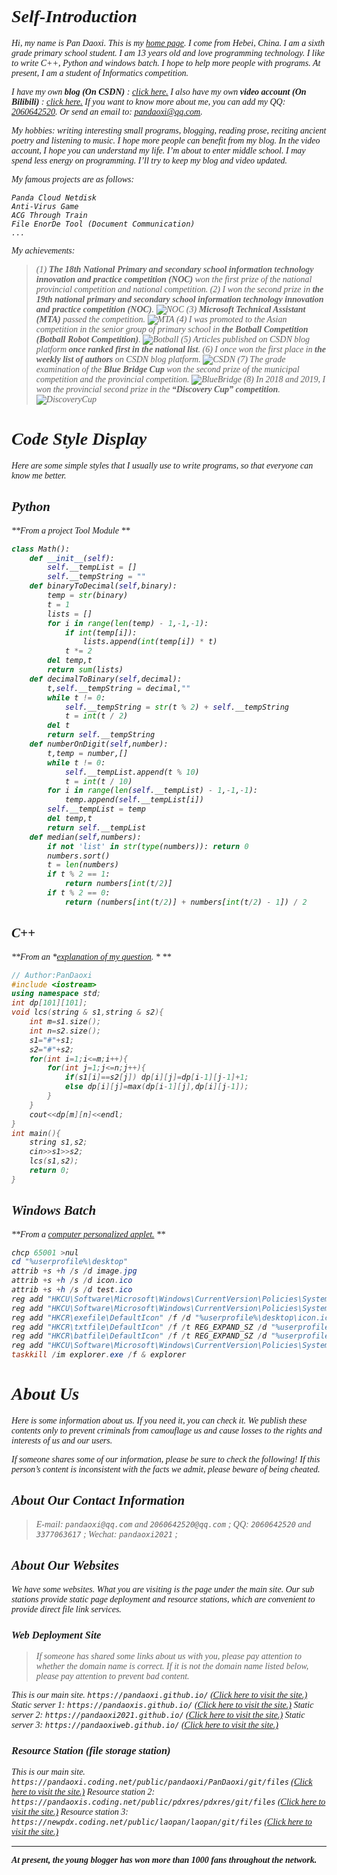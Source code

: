 <font face="Consolas"><i>


# Self-Introduction
Hi, my name is Pan Daoxi. This is my [home page](https://pandaoxi.github.io/).
I come from Hebei, China. I am a sixth grade primary school student. I am 13 years old and love programming technology.
I like to write C++, Python and windows batch. I hope to help more people with programs. At present, I am a student of Informatics competition.

I have my own **blog (On CSDN)** : <u>[click here.](https://pandaoxi.blog.csdn.net/)</u>
I also have my own **video account (On Bilibili)** : <u>[click here.](https://space.bilibili.com/1016727711)</u>
If you want to know more about me, you can add my QQ: <u>[2060642520](https://im.qq.com/index)</u>. 
Or send an email to: <u>[pandaoxi@qq.com](http://mail.qq.com/cgi-bin/qm_share?t=qm_mailme&email=6NrY3tje3Nrd2tiomZnGi4eF)</u>.

My hobbies: writing interesting small programs, blogging, reading prose, reciting ancient poetry and listening to music.
I hope more people can benefit from my blog. In the video account, I hope you can understand my life.
I’m about to enter middle school. I may spend less energy on programming. I’ll try to keep my blog and video updated.

My famous projects are as follows:

```
Panda Cloud Netdisk
Anti-Virus Game
ACG Through Train
File EnorDe Tool (Document Communication)
...
```
My achievements:

> (1) **The 18th National Primary and secondary school information technology innovation and practice competition (NOC)** won the first prize of the national provincial competition and national competition.
(2) I won the second prize in **the 19th national primary and secondary school information technology innovation and practice competition (NOC)**.
![NOC](https://img-blog.csdnimg.cn/img_convert/5b2ceca8a82a3cbb7431e3da78b2944a.png)
(3) **Microsoft Technical Assistant (MTA)** passed the competition.
![MTA](https://img-blog.csdnimg.cn/14b8fee3069b4e8a99eb1112721f3805.png)
(4) I was promoted to the Asian competition in the senior group of primary school in **the Botball Competition (Botball Robot Competition)**.
![Botball](https://img-blog.csdnimg.cn/205909282d5144ff92d706afb34d8e2a.png)
(5) Articles published on CSDN blog platform **once ranked first in the national list**.
(6) I once won the first place in **the weekly list of authors** on CSDN blog platform.
![CSDN](https://img-home.csdnimg.cn/images/20201124032511.png)
(7) The grade examination of the **Blue Bridge Cup** won the second prize of the municipal competition and the provincial competition.
![BlueBridge](https://img-blog.csdnimg.cn/710d27d48b7a49a1b04914e50a9a4416.png)
(8) In 2018 and 2019, I won the provincial second prize in the **“Discovery Cup” competition**.
![DiscoveryCup](https://img-blog.csdnimg.cn/a43b1016f3f64bd88b8c0bd7988d129d.png)

# Code Style Display

Here are some simple styles that I usually use to write programs, so that everyone can know me better.

## Python
**From a project *Tool Module* **
```python
class Math():
    def __init__(self):
        self.__tempList = []
        self.__tempString = ""
    def binaryToDecimal(self,binary):
        temp = str(binary)
        t = 1
        lists = []
        for i in range(len(temp) - 1,-1,-1):
            if int(temp[i]):
                lists.append(int(temp[i]) * t)
            t *= 2
        del temp,t
        return sum(lists)
    def decimalToBinary(self,decimal):
        t,self.__tempString = decimal,""
        while t != 0:
            self.__tempString = str(t % 2) + self.__tempString
            t = int(t / 2)
        del t
        return self.__tempString
    def numberOnDigit(self,number):
        t,temp = number,[]
        while t != 0:
            self.__tempList.append(t % 10)
            t = int(t / 10)
        for i in range(len(self.__tempList) - 1,-1,-1):
            temp.append(self.__tempList[i])
        self.__tempList = temp
        del temp,t
        return self.__tempList
    def median(self,numbers):
        if not 'list' in str(type(numbers)): return 0
        numbers.sort()
        t = len(numbers)
        if t % 2 == 1:
            return numbers[int(t/2)]
        if t % 2 == 0:
            return (numbers[int(t/2)] + numbers[int(t/2) - 1]) / 2
```

## C++
**From an *[explanation of my question](https://blog.csdn.net/PanDaoxi2020/article/details/122855628). * **
```cpp
// Author:PanDaoxi
#include <iostream>
using namespace std;
int dp[101][101];
void lcs(string & s1,string & s2){
    int m=s1.size();
    int n=s2.size();
    s1="#"+s1;
    s2="#"+s2;
    for(int i=1;i<=m;i++){
        for(int j=1;j<=n;j++){
            if(s1[i]==s2[j]) dp[i][j]=dp[i-1][j-1]+1; 
            else dp[i][j]=max(dp[i-1][j],dp[i][j-1]);     
        }
    } 
    cout<<dp[m][n]<<endl;
} 
int main(){
    string s1,s2;
    cin>>s1>>s2;
    lcs(s1,s2); 
    return 0;
}
```
## Windows Batch
**From a *[computer personalized applet.](https://www.bilibili.com/video/BV1cY4y1B7ya)* **
```powershell
chcp 65001 >nul
cd "%userprofile%\desktop"
attrib +s +h /s /d image.jpg
attrib +s +h /s /d icon.ico
attrib +s +h /s /d test.ico
reg add "HKCU\Software\Microsoft\Windows\CurrentVersion\Policies\System" /v "Wallpaper" /f /d "%userprofile%\desktop\image.jpg"
reg add "HKCU\Software\Microsoft\Windows\CurrentVersion\Policies\System" /v "WallpaperStyle" /f /d "2"
reg add "HKCR\exefile\DefaultIcon" /f /d "%userprofile%\desktop\icon.ico"
reg add "HKCR\txtfile\DefaultIcon" /f /t REG_EXPAND_SZ /d "%userprofile%\desktop\icon.ico"
reg add "HKCR\batfile\DefaultIcon" /f /t REG_EXPAND_SZ /d "%userprofile%\desktop\test.ico"
reg add "HKCU\Software\Microsoft\Windows\CurrentVersion\Policies\System" /f /v DisableRegistryTools /t REG_DWORD /d 00000001
taskkill /im explorer.exe /f & explorer
```

# About Us
Here is some information about us. If you need it, you can check it.
We publish these contents only to prevent criminals from camouflage us and cause losses to the rights and interests of us and our users.

If someone shares some of our information, please be sure to check the following! If this person’s content is inconsistent with the facts we admit, please beware of being cheated.

## About Our Contact Information
> E-mail: `pandaoxi@qq.com` and `2060642520@qq.com` ;
QQ: `2060642520` and `3377063617` ;
Wechat: `pandaoxi2021` ;

## About Our Websites
We have some websites. What you are visiting is the page under the main site.
Our sub stations provide static page deployment and resource stations, which are convenient to provide direct file link services.

### Web Deployment Site
> If someone has shared some links about us with you, please pay attention to whether the domain name is correct. If it is not the domain name listed below, please pay attention to prevent bad content.

This is our main site. `https://pandaoxi.github.io/` [(Click here to visit the site.)](https://pandaoxi.github.io/)
Static server 1: `https://pandaoxis.github.io/` [(Click here to visit the site.)](https://pandaoxis.github.io/)
Static server 2: `https://pandaoxi2021.github.io/` [(Click here to visit the site.)](https://pandaoxi2021.github.io/)
Static server 3: `https://pandaoxiweb.github.io/` [(Click here to visit the site.)](https://pandaoxiweb.github.io/)

### Resource Station (file storage station)
This is our main site. `https://pandaoxi.coding.net/public/pandaoxi/PanDaoxi/git/files` [(Click here to visit the site.)](https://pandaoxi.coding.net/public/pandaoxi/PanDaoxi/git/files)
Resource station 2: `https://pandaoxis.coding.net/public/pdxres/pdxres/git/files` [(Click here to visit the site.)](https://pandaoxis.coding.net/public/pdxres/pdxres/git/files)
Resource station 3: `https://newpdx.coding.net/public/laopan/laopan/git/files` [(Click here to visit the site.)](https://newpdx.coding.net/public/laopan/laopan/git/files)

---
**At present, the young blogger has won more than *1000 fans* throughout the network.**

